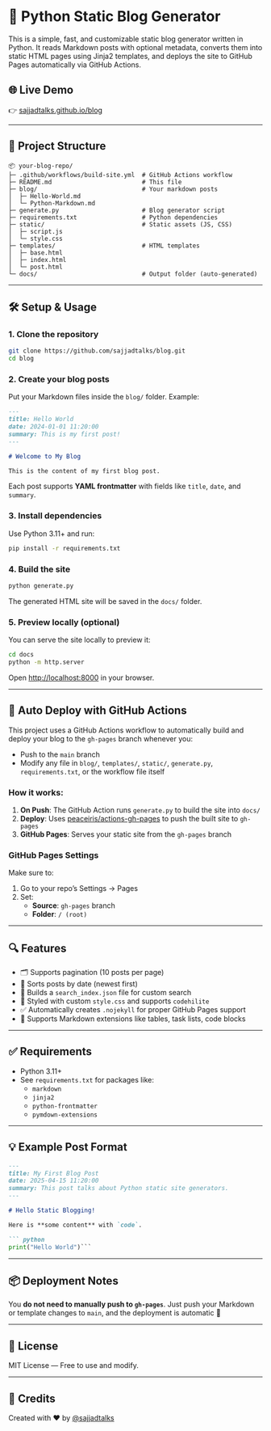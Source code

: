 
# 📝 Python Static Blog Generator

This is a simple, fast, and customizable static blog generator written in Python. It reads Markdown posts with optional metadata, converts them into static HTML pages using Jinja2 templates, and deploys the site to GitHub Pages automatically via GitHub Actions.

## 🌐 Live Demo

👉 [sajjadtalks.github.io/blog](https://sajjadtalks.github.io/blog)

---

## 📂 Project Structure

```
📦 your-blog-repo/
├─ .github/workflows/build-site.yml  # GitHub Actions workflow
├─ README.md                         # This file
├─ blog/                             # Your markdown posts
│  ├─ Hello-World.md
│  └─ Python-Markdown.md
├─ generate.py                       # Blog generator script
├─ requirements.txt                  # Python dependencies
├─ static/                           # Static assets (JS, CSS)
│  ├─ script.js
│  └─ style.css
├─ templates/                        # HTML templates
│  ├─ base.html
│  ├─ index.html
│  └─ post.html
└─ docs/                             # Output folder (auto-generated)
```

---

## 🛠️ Setup & Usage

### 1. Clone the repository

```bash
git clone https://github.com/sajjadtalks/blog.git
cd blog
```

### 2. Create your blog posts

Put your Markdown files inside the `blog/` folder. Example:

```markdown
---
title: Hello World
date: 2024-01-01 11:20:00
summary: This is my first post!
---

# Welcome to My Blog

This is the content of my first blog post.
```

Each post supports **YAML frontmatter** with fields like `title`, `date`, and `summary`.

### 3. Install dependencies

Use Python 3.11+ and run:

```bash
pip install -r requirements.txt
```

### 4. Build the site

```bash
python generate.py
```

The generated HTML site will be saved in the `docs/` folder.

### 5. Preview locally (optional)

You can serve the site locally to preview it:

```bash
cd docs
python -m http.server
```

Open [http://localhost:8000](http://localhost:8000) in your browser.

---

## 🚀 Auto Deploy with GitHub Actions

This project uses a GitHub Actions workflow to automatically build and deploy your blog to the `gh-pages` branch whenever you:

- Push to the `main` branch
- Modify any file in `blog/`, `templates/`, `static/`, `generate.py`, `requirements.txt`, or the workflow file itself

### How it works:

1. **On Push**: The GitHub Action runs `generate.py` to build the site into `docs/`
2. **Deploy**: Uses [peaceiris/actions-gh-pages](https://github.com/peaceiris/actions-gh-pages) to push the built site to `gh-pages`
3. **GitHub Pages**: Serves your static site from the `gh-pages` branch

### GitHub Pages Settings

Make sure to:

1. Go to your repo’s Settings → Pages
2. Set:
   - **Source**: `gh-pages` branch
   - **Folder**: `/ (root)`

---

## 🔍 Features

- 🗂 Supports pagination (10 posts per page)
- 📅 Sorts posts by date (newest first)
- 🧠 Builds a `search_index.json` file for custom search
- 🎨 Styled with custom `style.css` and supports `codehilite`
- ✅ Automatically creates `.nojekyll` for proper GitHub Pages support
- 📄 Supports Markdown extensions like tables, task lists, code blocks

---

## ✅ Requirements

- Python 3.11+
- See `requirements.txt` for packages like:
  - `markdown`
  - `jinja2`
  - `python-frontmatter`
  - `pymdown-extensions`

---

## 💡 Example Post Format

```markdown
---
title: My First Blog Post
date: 2025-04-15 11:20:00
summary: This post talks about Python static site generators.
---

# Hello Static Blogging!

Here is **some content** with `code`.

``` python
print("Hello World")```

```

---

## 📦 Deployment Notes

You **do not need to manually push to `gh-pages`**. Just push your Markdown or template changes to `main`, and the deployment is automatic 🚀

---

## 🧪 License

MIT License — Free to use and modify.

---

## 🙌 Credits

Created with ❤️ by [@sajjadtalks](https://github.com/sajjadtalks)

